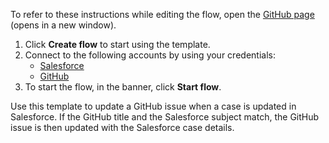 To refer to these instructions while editing the flow, open the [GitHub page](https://github.com/ot4i/app-connect-templates/tree/main/resources/markdown/Sync%20new%20Salesforce%20cases%20with%20GitHub%20issues_instructions.md) (opens in a new window).

1. Click **Create flow** to start using the template.
2. Connect to the following accounts by using your credentials:
   - [Salesforce](https://www.ibm.com/docs/en/app-connect/containers_cd?topic=apps-salesforce)
   - [GitHub](https://www.ibm.com/docs/en/app-connect/containers_cd?topic=apps-github) 
3. To start the flow, in the banner, click **Start flow**.


Use this template to update a GitHub issue when a case is updated in Salesforce. If the GitHub title and the Salesforce subject match, the GitHub issue is then updated with the Salesforce case details.
